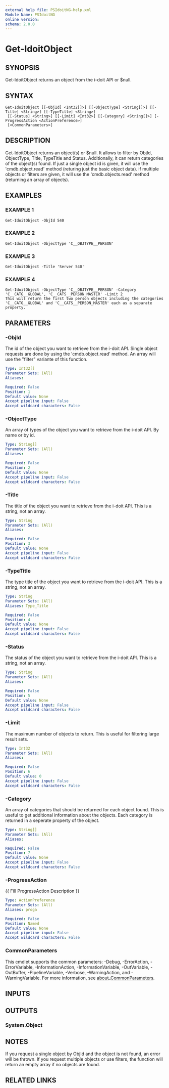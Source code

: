 ```yaml
---
external help file: PSIdoitNG-help.xml
Module Name: PSIdoitNG
online version:
schema: 2.0.0
---
```


# Get-IdoitObject

## SYNOPSIS
Get-IdoitObject returns an object from the i-doit API or $null.

## SYNTAX

```
Get-IdoitObject [[-ObjId] <Int32[]>] [[-ObjectType] <String[]>] [[-Title] <String>] [[-TypeTitle] <String>]
 [[-Status] <String>] [[-Limit] <Int32>] [[-Category] <String[]>] [-ProgressAction <ActionPreference>]
 [<CommonParameters>]
```

## DESCRIPTION
Get-IdoitObject returns an object(s) or $null.
It allows to filter by ObjId, ObjectType, Title, TypeTitle and Status.
Additionally, it can return categories of the object(s) found.
If just a single object id is given, it will use the 'cmdb.object.read' method (returing just the basic object data).
if multiple objects or filters are given, it will use the 'cmdb.objects.read' method (returning an array of objects).

## EXAMPLES

### EXAMPLE 1
```
Get-IdoitObject -ObjId 540
```

### EXAMPLE 2
```
Get-IdoitObject -ObjectType 'C__OBJTYPE__PERSON'
```

### EXAMPLE 3
```
Get-IdoitObject -Title 'Server 540'
```

### EXAMPLE 4
```
Get-IdoitObject -ObjectType 'C__OBJTYPE__PERSON' -Category 'C__CATG__GLOBAL', 'C__CATS__PERSON_MASTER' -Limit 2
This will return the first two person objects including the categories 'C__CATG__GLOBAL' and 'C__CATS__PERSON_MASTER' each as a separate property.
```

## PARAMETERS

### -ObjId
The id of the object you want to retrieve from the i-doit API.
Single object requests are done by using the 'cmdb.object.read' method.
An array will use the "filter" variante of this function.

```yaml
Type: Int32[]
Parameter Sets: (All)
Aliases:

Required: False
Position: 1
Default value: None
Accept pipeline input: False
Accept wildcard characters: False
```

### -ObjectType
An array of types of the object you want to retrieve from the i-doit API.
By name or by id.

```yaml
Type: String[]
Parameter Sets: (All)
Aliases:

Required: False
Position: 2
Default value: None
Accept pipeline input: False
Accept wildcard characters: False
```

### -Title
The title of the object you want to retrieve from the i-doit API.
This is a string, not an array.

```yaml
Type: String
Parameter Sets: (All)
Aliases:

Required: False
Position: 3
Default value: None
Accept pipeline input: False
Accept wildcard characters: False
```

### -TypeTitle
The type title of the object you want to retrieve from the i-doit API.
This is a string, not an array.

```yaml
Type: String
Parameter Sets: (All)
Aliases: Type_Title

Required: False
Position: 4
Default value: None
Accept pipeline input: False
Accept wildcard characters: False
```

### -Status
The status of the object you want to retrieve from the i-doit API.
This is a string, not an array.

```yaml
Type: String
Parameter Sets: (All)
Aliases:

Required: False
Position: 5
Default value: None
Accept pipeline input: False
Accept wildcard characters: False
```

### -Limit
The maximum number of objects to return.
This is useful for filtering large result sets.

```yaml
Type: Int32
Parameter Sets: (All)
Aliases:

Required: False
Position: 6
Default value: 0
Accept pipeline input: False
Accept wildcard characters: False
```

### -Category
An array of categories that should be returned for each object found.
This is useful to get additional information about the objects.
Each category is returned in a seperate property of the object.

```yaml
Type: String[]
Parameter Sets: (All)
Aliases:

Required: False
Position: 7
Default value: None
Accept pipeline input: False
Accept wildcard characters: False
```

### -ProgressAction
{{ Fill ProgressAction Description }}

```yaml
Type: ActionPreference
Parameter Sets: (All)
Aliases: proga

Required: False
Position: Named
Default value: None
Accept pipeline input: False
Accept wildcard characters: False
```

### CommonParameters
This cmdlet supports the common parameters: -Debug, -ErrorAction, -ErrorVariable, -InformationAction, -InformationVariable, -OutVariable, -OutBuffer, -PipelineVariable, -Verbose, -WarningAction, and -WarningVariable. For more information, see [about_CommonParameters](http://go.microsoft.com/fwlink/?LinkID=113216).

## INPUTS

## OUTPUTS

### System.Object
## NOTES
If you request a single object by ObjId and the object is not found, an error will be thrown.
If you request multiple objects or use filters, the function will return an empty array if no objects are found.

## RELATED LINKS
